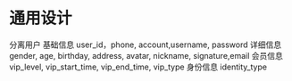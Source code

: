 # 通用设计


分离用户
基础信息
    user_id，phone, account,username, password
详细信息
    gender, age, birthday, address, avatar, nickname, signature,email
会员信息
    vip_level, vip_start_time, vip_end_time, vip_type
身份信息
    identity_type
